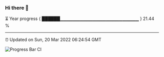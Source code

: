 ### Hi there 👋

⏳ Year progress { ██████▁▁▁▁▁▁▁▁▁▁▁▁▁▁▁▁▁▁▁▁▁▁▁▁ } 21.44 %

---

⏰ Updated on Sun, 20 Mar 2022 06:24:54 GMT

![Progress Bar CI](https://github.com/ZhaoGui/ZhaoGui/workflows/Progress%20Bar%20CI/badge.svg)
